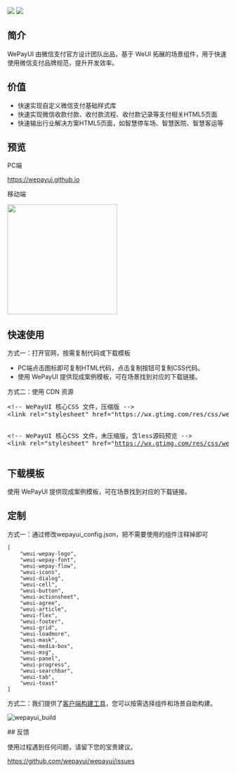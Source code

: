 <a href="https://www.npmjs.com/package/wepayui"><img src="https://img.shields.io/badge/npm-v0.0.1-blue.svg"></a>
<a href="https://www.npmjs.com/package/wepayui"><img src="https://img.shields.io/badge/github-wepayui-green.svg"></a>
## 简介
WePayUI 由微信支付官方设计团队出品，基于 WeUI 拓展的场景组件，用于快速使用微信支付品牌规范，提升开发效率。

## 价值

<ul>
<li>快速实现自定义微信支付基础样式库</li>
<li>快速实现微信收款付款、收付款流程、收付款记录等支付相关HTML5页面</li>
<li>快速输出行业解决方案HTML5页面，如智慧停车场、智慧医院、智慧客运等</li>
</ul>

## 预览
PC端
<p>
    <a href="https://wepayui.github.io" target="_blank">https://wepayui.github.io</a>
</p>
移动端
<p>
<img width="250" height="250" src="https://wepayui.github.io/img/code.png">
</p>

## 快速使用
方式一：打开官网，按需复制代码或下载模板
<ul>
<li>PC端点击图标即可复制HTML代码，点击复制按钮可复制CSS代码。</li>
<li>使用 WePayUI 提供现成案例模板，可在场景找到对应的下载链接。</li>
</ul>
方式二：使用 CDN 资源
<pre>
&lt;!-- WePayUI 核心CSS 文件，压缩版 --&gt;
&lt;link rel=&quot;stylesheet&quot; href=&quot;https://wx.gtimg.com/res/css/wepayui/0.0.1/wepayui.min.css&quot;&gt;

&lt;!-- WePayUI 核心CSS 文件，未压缩版，含less源码预览 --&gt;
&lt;link rel=&quot;stylesheet&quot; href=&quot;https://wx.gtimg.com/res/css/wepayui/0.0.1/wepayui.css&quot;&gt;
</pre>

## 下载模板

使用 WePayUI 提供现成案例模板，可在场景找到对应的下载链接。

## 定制

方式一：通过修改wepayui_config.json，把不需要使用的组件注释掉即可
<pre><code>[
    "weui-wepay-logo", 
    "weui-wepay-font", 
    "weui-wepay-flow", 
    "weui-icons", 
    "weui-dialog", 
    "weui-cell", 
    "weui-button", 
    "weui-actionsheet", 
    "weui-agree", 
    "weui-article", 
    "weui-flex", 
    "weui-footer", 
    "weui-grid", 
    "weui-loadmore", 
    "weui-mask", 
    "weui-media-box", 
    "weui-msg", 
    "weui-panel", 
    "weui-progress", 
    "weui-searchbar", 
    "weui-tab", 
    "weui-toast"
]</code></pre>

方式二：我们提供了<a href="https://github.com/wepayui/wepayui_build_tool" target="_blank">客户端构建工具<a>，您可以按需选择组件和场景自助构建。
<p>
    <img src="https://wepayui.github.io/img/wepayui_build.gif" alt="wepayui_build" class="wepayui-build-show">
</p>
## 反馈

使用过程遇到任何问题，请留下您的宝贵建议。
<p>
    <a href="https://github.com/wepayui/wepayui/issues" target="_blank">https://github.com/wepayui/wepayui/issues</a>
</p>

